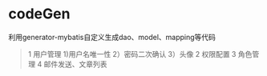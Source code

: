 # codeGen
利用generator-mybatis自定义生成dao、model、mapping等代码
>1 用户管理 1)用户名唯一性 2）密码二次确认 3）头像
2 权限配置
3 角色管理
4 邮件发送、文章列表
